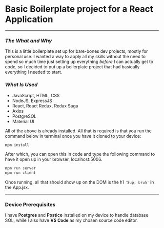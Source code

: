 # **Basic Boilerplate project for a React Application**
---
### **_The What and Why_**
This is a little boilerplate set up for bare-bones dev projects, mostly for personal use. I wanted a way to apply all my skills without the need to spend so much time just setting up everything _before_ I can actually get to code, so I decided to put up a boilerplate project that had basically everything I needed to start.

### **_What Is Used_**
- JavaScript, HTML, CSS
- NodeJS, ExpressJS
- React, React Redux, Redux Saga
- Axios
- PostgreSQL
- Material UI

All of the above is already installed. All that is required is that you run the command below in terminal once you have it cloned to your device:
```javascript
npm install
```

After which, you can open this in code and type the following command to have it open up in your browser, localhost:5006.
```javascript
npm run server
npm run client
```
Once running, all that should show up on the DOM is the h1 ```'Sup, bruh'``` in the App.jsx.

---
### **Device Prerequisites**
I have **Postgres** and **Postico** installed on my device to handle database SQL, while I also have **VS Code** as my chosen source code editor.